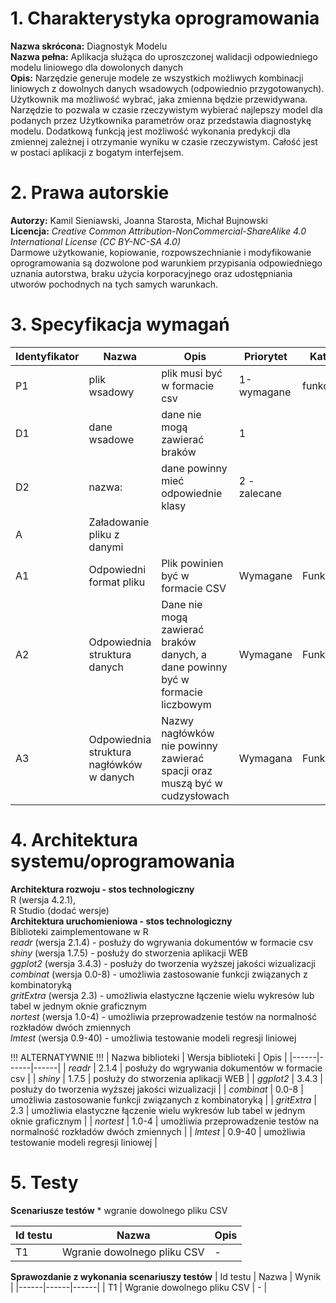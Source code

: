 # 1. Charakterystyka oprogramowania </br>
  **Nazwa skrócona:** Diagnostyk Modelu </br>
  **Nazwa pełna:** Aplikacja służąca do uproszczonej walidacji odpowiedniego modelu liniowego dla dowolonych danych </br>
  **Opis:** Narzędzie generuje modele ze wszystkich możliwych kombinacji liniowych z dowolnych danych wsadowych (odpowiednio przygotowanych). Użytkownik ma możliwość wybrać, jaka zmienna będzie przewidywana. Narzędzie to pozwala w czasie rzeczywistym wybierać najlepszy model dla podanych przez Użytkownika parametrów oraz przedstawia diagnostykę modelu. Dodatkową funkcją jest możliwość wykonania predykcji dla zmiennej zależnej i otrzymanie wyniku w czasie rzeczywistym. Całość jest w postaci aplikacji z bogatym interfejsem. 

# 2. Prawa autorskie </br>
  **Autorzy:** Kamil Sieniawski, Joanna Starosta, Michał Bujnowski </br>
  **Licencja:** *Creative Common Attribution-NonCommercial-ShareAlike 4.0 International License (CC BY-NC-SA 4.0)* </br>
  Darmowe użytkowanie, kopiowanie, rozpowszechnianie i modyfikowanie oprogramowania są dozwolone pod warunkiem przypisania odpowiedniego uznania autorstwa, braku użycia korporacyjnego oraz udostępniania utworów pochodnych na tych samych warunkach.

# 3. Specyfikacja wymagań
 
  | Identyfikator | Nazwa | Opis | Priorytet| Kategoria |
|------|------|------|------|------|
| P1 | plik wsadowy     |    plik musi być w formacie csv  |  1-wymagane    |   funkcjonalne   |
| D1     |  dane wsadowe    |   dane nie mogą zawierać braków    |     1  |      |
|  D2    |  nazwa:    |dane powinny mieć odpowiednie klasy      | 2 - zalecane |
| A | Załadowanie pliku z danymi | | |
| A1 | Odpowiedni format pliku | Plik powinien być w formacie CSV | Wymagane | Funkcjonalne |
| A2 | Odpowiednia struktura danych | Dane nie mogą zawierać braków danych, a dane powinny być w formacie liczbowym | Wymagane | Funkconalne |
| A3 | Odpowiednia struktura nagłówków w danych | Nazwy nagłówków nie powinny zawierać spacji oraz muszą być w cudzysłowach | Wymagana | Funkcjonalne |


     


   

# 4. Architektura systemu/oprogramowania </br>
  **Architektura rozwoju - stos technologiczny** </br>
      R (wersja 4.2.1), </br>
      R Studio (dodać wersje) </br>
  **Architektura uruchomieniowa - stos technologiczny** </br>
    Biblioteki zaimplementowane w R </br>
    *readr* (wersja 2.1.4) - posłuży do wgrywania dokumentów w formacie csv </br>
    *shiny* (wersja 1.7.5) - posłuży do stworzenia aplikacji WEB </br>
    *ggplot2* (wersja 3.4.3) - posłuży do tworzenia wyższej jakości wizualizacji </br>
    *combinat* (wersja 0.0-8) - umożliwia zastosowanie funkcji związanych z kombinatoryką </br>
    *gritExtra* (wersja 2.3) - umożliwia elastyczne łączenie wielu wykresów lub tabel w jednym oknie graficznym </br>
    *nortest* (wersja 1.0-4) - umożliwia przeprowadzenie testów na normalność rozkładów dwóch zmiennych </br>
    *lmtest* (wersja 0.9-40) - umożliwia testowanie modeli regresji liniowej </br>


!!! ALTERNATYWNIE !!!
| Nazwa biblioteki | Wersja biblioteki | Opis | 
|------|------|------|
| *readr* | 2.1.4 | posłuży do wgrywania dokumentów w formacie csv |
| *shiny* | 1.7.5 | posłuży do stworzenia aplikacji WEB |
| *ggplot2* | 3.4.3 | posłuży do tworzenia wyższej jakości wizualizacji |
| *combinat* | 0.0-8 | umożliwia zastosowanie funkcji związanych z kombinatoryką |
| *gritExtra* | 2.3 | umożliwia elastyczne łączenie wielu wykresów lub tabel w jednym oknie graficznym |
| *nortest* | 1.0-4 | umożliwia przeprowadzenie testów na normalność rozkładów dwóch zmiennych |
| *lmtest* | 0.9-40 | umożliwia testowanie modeli regresji liniowej |

# 5. Testy
  **Scenariusze testów**
    * wgranie dowolnego pliku CSV

| Id testu | Nazwa | Opis | 
|------|------|------|
| T1 | Wgranie dowolnego pliku  CSV | - |

    
  **Sprawozdanie z wykonania scenariuszy testów**
  | Id testu | Nazwa | Wynik | 
|------|------|------|
| T1 | Wgranie dowolnego pliku  CSV | - |

